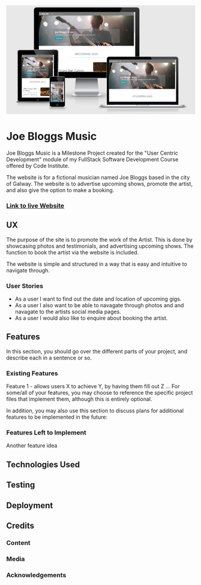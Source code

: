 ![responsive-page](assets/images/joe_bloggs_responsive.PNG)

# Joe Bloggs Music

Joe Bloggs Music is a Milestone Project created for the "User Centric Development"
module of my FullStack Software Development Course offered by Code Institute.

The website is for a fictional musician named Joe Bloggs based in the city of Galway.
The website is to advertise upcoming shows, promote the artist, and also give the option to
make a booking.

### <a href="https://daniel-slattery.github.io/Musician-Website/" target="_blank">Link to live Website</a>

## UX

The purpose of the site is to promote the work of the Artist. This is done by showcasing photos and 
testimonials, and advertising upcoming shows. The function to book the artist via the website is included.

The website is simple and structured in a way that is easy and intuitive to navigate through.

### User Stories
* As a user I want to find out the date and location of upcoming gigs. 
* As a user I also want to be able to navagate through photos and and navagate to the artists social media pages. 
* As a user I would also like to enquire about booking the artist.

## Features

In this section, you should go over the different parts of your project, and describe each in a sentence or so.

### Existing Features
Feature 1 - allows users X to achieve Y, by having them fill out Z
...
For some/all of your features, you may choose to reference the specific project files that implement them, although this is entirely optional.

In addition, you may also use this section to discuss plans for additional features to be implemented in the future:

### Features Left to Implement
Another feature idea

## Technologies Used

## Testing

## Deployment

## Credits

### Content

### Media

### Acknowledgements